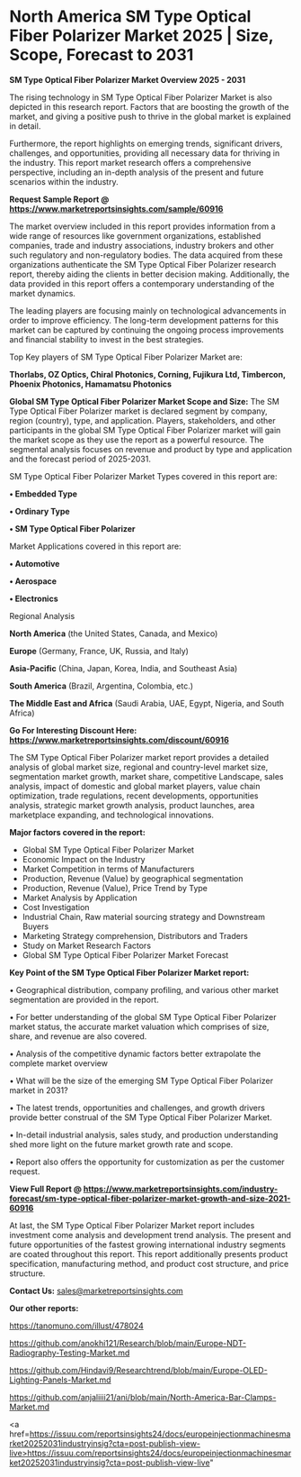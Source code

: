 # North America SM Type Optical Fiber Polarizer Market 2025 | Size, Scope, Forecast to 2031

<Strong> SM Type Optical Fiber Polarizer Market Overview 2025 - 2031</strong>

The rising technology in SM Type Optical Fiber Polarizer Market is also depicted in this research report. Factors that are boosting the growth of the market, and giving a positive push to thrive in the global market is explained in detail.

Furthermore, the report highlights on emerging trends, significant drivers, challenges, and opportunities, providing all necessary data for thriving in the industry. This report market research offers a comprehensive perspective, including an in-depth analysis of the present and future scenarios within the industry.

<strong>Request Sample Report @ <a href=https://www.marketreportsinsights.com/sample/60916>https://www.marketreportsinsights.com/sample/60916</a></strong>

The market overview included in this report provides information from a wide range of resources like government organizations, established companies, trade and industry associations, industry brokers and other such regulatory and non-regulatory bodies. The data acquired from these organizations authenticate the SM Type Optical Fiber Polarizer research report, thereby aiding the clients in better decision making. Additionally, the data provided in this report offers a contemporary understanding of the market dynamics.

The leading players are focusing mainly on technological advancements in order to improve efficiency. The long-term development patterns for this market can be captured by continuing the ongoing process improvements and financial stability to invest in the best strategies.

Top Key players of SM Type Optical Fiber Polarizer Market are:

<strong>Thorlabs, OZ Optics, Chiral Photonics, Corning, Fujikura Ltd, Timbercon, Phoenix Photonics, Hamamatsu Photonics</strong>

<strong><b>Global SM Type Optical Fiber Polarizer Market Scope and Size:</b></strong>
The SM Type Optical Fiber Polarizer market is declared segment by company, region (country), type, and application. Players, stakeholders, and other participants in the global SM Type Optical Fiber Polarizer market will gain the market scope as they use the report as a powerful resource. The segmental analysis focuses on revenue and product by type and application and the forecast period of 2025-2031.

SM Type Optical Fiber Polarizer Market Types covered in this report are:

<strong>• Embedded Type

• Ordinary Type

• SM Type Optical Fiber Polarizer</strong>

Market Applications covered in this report are:

<strong>• Automotive

• Aerospace

• Electronics</strong> 

Regional Analysis

<strong>North America</strong> (the United States, Canada, and Mexico)

<strong>Europe</strong> (Germany, France, UK, Russia, and Italy)

<strong>Asia-Pacific</strong> (China, Japan, Korea, India, and Southeast Asia)

<strong>South America</strong> (Brazil, Argentina, Colombia, etc.)

<strong>The Middle East and Africa</strong> (Saudi Arabia, UAE, Egypt, Nigeria, and South Africa)

<strong>Go For Interesting Discount Here: <a href=https://www.marketreportsinsights.com/discount/60916>https://www.marketreportsinsights.com/discount/60916</a></strong>

The SM Type Optical Fiber Polarizer market report provides a detailed analysis of global market size, regional and country-level market size, segmentation market growth, market share, competitive Landscape, sales analysis, impact of domestic and global market players, value chain optimization, trade regulations, recent developments, opportunities analysis, strategic market growth analysis, product launches, area marketplace expanding, and technological innovations.

<strong><b>Major factors covered in the report:</b></strong>
<ul>
  <li>Global SM Type Optical Fiber Polarizer Market </li>
  <li>Economic Impact on the Industry</li>
  <li>Market Competition in terms of Manufacturers</li>
  <li>Production, Revenue (Value) by geographical segmentation</li>
  <li>Production, Revenue (Value), Price Trend by Type</li>
  <li>Market Analysis by Application</li>
  <li>Cost Investigation</li>
  <li>Industrial Chain, Raw material sourcing strategy and Downstream Buyers</li>
  <li>Marketing Strategy comprehension, Distributors and Traders</li>
  <li>Study on Market Research Factors</li>
  <li>Global SM Type Optical Fiber Polarizer Market Forecast</li>
</ul>

<strong><b>Key Point of the SM Type Optical Fiber Polarizer Market report:</b></strong>

• Geographical distribution, company profiling, and various other market segmentation are provided in the report.

• For better understanding of the global SM Type Optical Fiber Polarizer market status, the accurate market valuation which comprises of size, share, and revenue are also covered.

• Analysis of the competitive dynamic factors better extrapolate the complete market overview

• What will be the size of the emerging SM Type Optical Fiber Polarizer market in 2031?

• The latest trends, opportunities and challenges, and growth drivers provide better construal of the SM Type Optical Fiber Polarizer Market.

• In-detail industrial analysis, sales study, and production understanding shed more light on the future market growth rate and scope.

• Report also offers the opportunity for customization as per the customer request.

<strong><b>View Full Report @ <a href=https://www.marketreportsinsights.com/industry-forecast/sm-type-optical-fiber-polarizer-market-growth-and-size-2021-60916>https://www.marketreportsinsights.com/industry-forecast/sm-type-optical-fiber-polarizer-market-growth-and-size-2021-60916</a></b></strong>


At last, the SM Type Optical Fiber Polarizer Market report includes investment come analysis and development trend analysis. The present and future opportunities of the fastest growing international industry segments are coated throughout this report. This report additionally presents product specification, manufacturing method, and product cost structure, and price structure.

<strong>Contact Us:</strong>
sales@marketreportsinsights.com

<strong>Our other reports:</strong>

<a href=https://tanomuno.com/illust/478024>https://tanomuno.com/illust/478024</a>

<a href=https://github.com/anokhi121/Research/blob/main/Europe-NDT-Radiography-Testing-Market.md>https://github.com/anokhi121/Research/blob/main/Europe-NDT-Radiography-Testing-Market.md</a>

<a href=https://github.com/Hindavi9/Researchtrend/blob/main/Europe-OLED-Lighting-Panels-Market.md>https://github.com/Hindavi9/Researchtrend/blob/main/Europe-OLED-Lighting-Panels-Market.md</a>

<a href=https://github.com/anjaliiii21/ani/blob/main/North-America-Bar-Clamps-Market.md>https://github.com/anjaliiii21/ani/blob/main/North-America-Bar-Clamps-Market.md</a>

<a href=https://issuu.com/reportsinsights24/docs/europeinjectionmachinesmarket20252031industryinsig?cta=post-publish-view-live>https://issuu.com/reportsinsights24/docs/europeinjectionmachinesmarket20252031industryinsig?cta=post-publish-view-live</a>"
